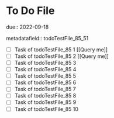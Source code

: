 # To Do File

due:: 2022-09-18

metadatafield:: todoTestFile_85_51

- [ ] Task of todoTestFile_85 1 [[Query me]]
- [ ] Task of todoTestFile_85 2 [[Query me]]
- [ ] Task of todoTestFile_85 3
- [ ] Task of todoTestFile_85 4
- [ ] Task of todoTestFile_85 5
- [ ] Task of todoTestFile_85 6
- [ ] Task of todoTestFile_85 7
- [ ] Task of todoTestFile_85 8
- [ ] Task of todoTestFile_85 9
- [ ] Task of todoTestFile_85 10
